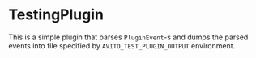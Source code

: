 #  TestingPlugin

This is a simple plugin that parses `PluginEvent`-s and dumps the parsed events into file specified 
by `AVITO_TEST_PLUGIN_OUTPUT` environment.
